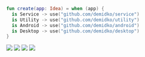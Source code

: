 ```kotlin
fun create(app: Idea) = when (app) {
  is Service -> use("github.com/demidko/service")
  is Utility -> use("github.com/demidko/utility")
  is Android -> use("github.com/demidko/android")
  is Desktop -> use("github.com/demidko/desktop")
}
```
[![](https://img.shields.io/badge/kotlin-microservice-orange?style=for-the-badge&logo=kotlin)](https://github.com/demidko/service/generate)
[![](https://img.shields.io/badge/c++23-utility-blue?style=for-the-badge&logo=appveyor)](https://github.com/demidko/utility/generate)
[![](https://img.shields.io/badge/kotlin-android%20app-green?style=for-the-badge&logo=android)](https://github.com/demidko/android/generate)
[![](https://img.shields.io/badge/kotlin-desktop%20app-orange?style=for-the-badge&logo=kotlin)](https://github.com/demidko/desktop/generate)
